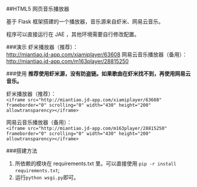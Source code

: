 ##HTML5 网页音乐播放器

基于 Flask 框架搭建的一个播放器，音乐源来自虾米、网易云音乐。

程序可以直接运行在 JAE ，其他环境需要自行修改配置。

###演示
虾米播放器（推荐）：  
http://miantiao.jd-app.com/xiamiplayer/63608
网易云音乐播放器（备用）：  
http://miantiao.jd-app.com/m163player/28815250

###使用
**推荐使用虾米源，没有防盗链。如果歌曲在虾米找不到，再使用网易云音乐。**

虾米播放器（推荐）：  
`<iframe src="http://miantiao.jd-app.com/xiamiplayer/63608" frameborder="0" scrolling="0" width="430" height="200" allowtransparency></iframe>`

网易云音乐播放器（备用）：  
`<iframe src="http://miantiao.jd-app.com/m163player/28815250" frameborder="0" scrolling="0" width="430" height="200" allowtransparency></iframe>`

###搭建方法

1. 所依赖的模块在 requirements.txt 里。可以直接使用 `pip -r install requirements.txt`;
2. 运行`python wsgi.py`即可。

